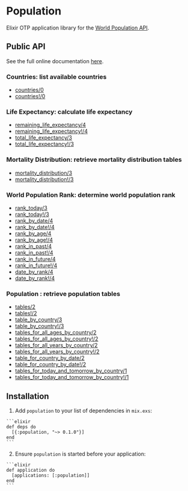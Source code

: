 # Population

Elixir OTP application library for the [World Population API](http://api.population.io/).

## Public API

See the full online documentation [here](https://hexdocs.pm/population/Population.html).

### Countries: list available countries

* [countries/0](https://hexdocs.pm/population/Population.html#countries/0)
* [countries!/0](https://hexdocs.pm/population/Population.html#countries!/0)

### Life Expectancy: calculate life expectancy

* [remaining_life_expectancy/4](https://hexdocs.pm/population/Population.html#remaining_life_expectancy/4)
* [remaining_life_expectancy!/4](https://hexdocs.pm/population/Population.html#remaining_life_expectancy!/4)
* [total_life_expectancy/3](https://hexdocs.pm/population/Population.html#total_life_expectancy/3)
* [total_life_expectancy!/3](https://hexdocs.pm/population/Population.html#total_life_expectancy!/3)

### Mortality Distribution: retrieve mortality distribution tables

* [mortality_distribution/3](https://hexdocs.pm/population/Population.html#mortality_distribution/3)
* [mortality_distribution!/3](https://hexdocs.pm/population/Population.html#mortality_distribution!/3)

### World Population Rank: determine world population rank

* [rank_today/3](https://hexdocs.pm/population/Population.html#rank_today/3)
* [rank_today!/3](https://hexdocs.pm/population/Population.html#rank_today!/3)
* [rank_by_date/4](https://hexdocs.pm/population/Population.html#rank_by_date/4)
* [rank_by_date!/4](https://hexdocs.pm/population/Population.html#rank_by_date!/4)
* [rank_by_age/4](https://hexdocs.pm/population/Population.html#rank_by_age/4)
* [rank_by_age!/4](https://hexdocs.pm/population/Population.html#rank_by_age!/4)
* [rank_in_past/4](https://hexdocs.pm/population/Population.html#rank_in_past/4)
* [rank_in_past!/4](https://hexdocs.pm/population/Population.html#rank_in_past!/4)
* [rank_in_future/4](https://hexdocs.pm/population/Population.html#rank_in_future/4)
* [rank_in_future!/4](https://hexdocs.pm/population/Population.html#rank_in_future!/4)
* [date_by_rank/4](https://hexdocs.pm/population/Population.html#date_by_rank/4)
* [date_by_rank!/4](https://hexdocs.pm/population/Population.html#date_by_rank!/4)

### Population : retrieve population tables

* [tables/2](https://hexdocs.pm/population/Population.html#tables/2)
* [tables!/2](https://hexdocs.pm/population/Population.html#tables!/2)
* [table_by_country/3](https://hexdocs.pm/population/Population.html#table_by_country/3)
* [table_by_country!/3](https://hexdocs.pm/population/Population.html#table_by_country!/3)
* [tables_for_all_ages_by_country/2](https://hexdocs.pm/population/Population.html#tables_for_all_ages_by_country/2)
* [tables_for_all_ages_by_country!/2](https://hexdocs.pm/population/Population.html#tables_for_all_ages_by_country!/2)
* [tables_for_all_years_by_country/2](https://hexdocs.pm/population/Population.html#tables_for_all_years_by_country/2)
* [tables_for_all_years_by_country!/2](https://hexdocs.pm/population/Population.html#tables_for_all_years_by_country!/2)
* [table_for_country_by_date/2](https://hexdocs.pm/population/Population.html#table_for_country_by_date/2)
* [table_for_country_by_date!/2](https://hexdocs.pm/population/Population.html#table_for_country_by_date!/2)
* [tables_for_today_and_tomorrow_by_country/1](https://hexdocs.pm/population/Population.html#tables_for_today_and_tomorrow_by_country/1)
* [tables_for_today_and_tomorrow_by_country!/1](https://hexdocs.pm/population/Population.html#tables_for_today_and_tomorrow_by_country!/1)


## Installation

  1. Add `population` to your list of dependencies in `mix.exs`:

    ```elixir
    def deps do
      [{:population, "~> 0.1.0"}]
    end
    ```

  2. Ensure `population` is started before your application:

    ```elixir
    def application do
      [applications: [:population]]
    end
    ```
